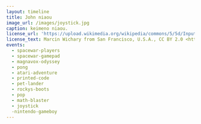 ```yaml
---
layout: timeline 
title: John niaou
image_url: /images/joystick.jpg
caption: keimeno niaou. 
license_url: 'https://upload.wikimedia.org/wikipedia/commons/5/5d/Input_devices_%282189559781%29.jpg'
license_text: Marcin Wichary from San Francisco, U.S.A., CC BY 2.0 <https://creativecommons.org/licenses/by/2.0>, via Wikimedia Commons
events:
  - spacewar-players
  - spacewar-gamepad
  - magnavox-odyssey
  - pong
  - atari-adventure
  - printed-code
  - pet-lander
  - rockys-boots
  - pop
  - math-blaster
  - joystick
  -nintendo-gameboy
---
```

